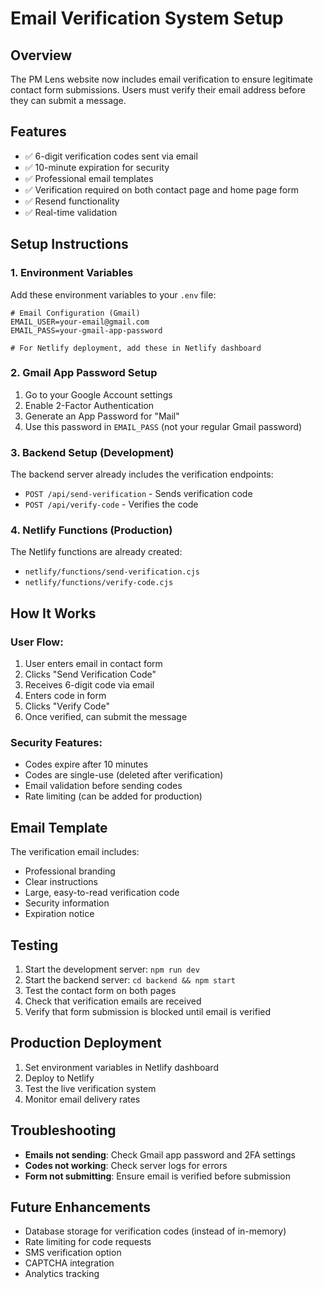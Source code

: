 # Email Verification System Setup

## Overview
The PM Lens website now includes email verification to ensure legitimate contact form submissions. Users must verify their email address before they can submit a message.

## Features
- ✅ 6-digit verification codes sent via email
- ✅ 10-minute expiration for security
- ✅ Professional email templates
- ✅ Verification required on both contact page and home page form
- ✅ Resend functionality
- ✅ Real-time validation

## Setup Instructions

### 1. Environment Variables
Add these environment variables to your `.env` file:

```env
# Email Configuration (Gmail)
EMAIL_USER=your-email@gmail.com
EMAIL_PASS=your-gmail-app-password

# For Netlify deployment, add these in Netlify dashboard
```

### 2. Gmail App Password Setup
1. Go to your Google Account settings
2. Enable 2-Factor Authentication
3. Generate an App Password for "Mail"
4. Use this password in `EMAIL_PASS` (not your regular Gmail password)

### 3. Backend Setup (Development)
The backend server already includes the verification endpoints:
- `POST /api/send-verification` - Sends verification code
- `POST /api/verify-code` - Verifies the code

### 4. Netlify Functions (Production)
The Netlify functions are already created:
- `netlify/functions/send-verification.cjs`
- `netlify/functions/verify-code.cjs`

## How It Works

### User Flow:
1. User enters email in contact form
2. Clicks "Send Verification Code"
3. Receives 6-digit code via email
4. Enters code in form
5. Clicks "Verify Code"
6. Once verified, can submit the message

### Security Features:
- Codes expire after 10 minutes
- Codes are single-use (deleted after verification)
- Email validation before sending codes
- Rate limiting (can be added for production)

## Email Template
The verification email includes:
- Professional branding
- Clear instructions
- Large, easy-to-read verification code
- Security information
- Expiration notice

## Testing
1. Start the development server: `npm run dev`
2. Start the backend server: `cd backend && npm start`
3. Test the contact form on both pages
4. Check that verification emails are received
5. Verify that form submission is blocked until email is verified

## Production Deployment
1. Set environment variables in Netlify dashboard
2. Deploy to Netlify
3. Test the live verification system
4. Monitor email delivery rates

## Troubleshooting
- **Emails not sending**: Check Gmail app password and 2FA settings
- **Codes not working**: Check server logs for errors
- **Form not submitting**: Ensure email is verified before submission

## Future Enhancements
- Database storage for verification codes (instead of in-memory)
- Rate limiting for code requests
- SMS verification option
- CAPTCHA integration
- Analytics tracking 